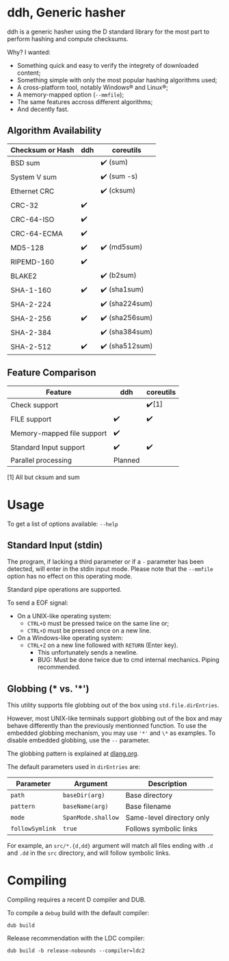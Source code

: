 # ddh, Generic hasher

ddh is a generic hasher using the D standard library for the most part to
perform hashing and compute checksums.

Why? I wanted:
- Something quick and easy to verify the integrety of downloaded content;
- Something simple with only the most popular hashing algorithms used;
- A cross-platform tool, notably Windows®️ and Linux®️;
- A memory-mapped option (`--mmfile`);
- The same features accross different algorithms;
- And decently fast.

## Algorithm Availability

| Checksum or Hash | ddh | coreutils |
|---|---|---|
| BSD sum | | ✔️ (sum) |
| System V sum | | ✔️ (sum -s) |
| Ethernet CRC | | ✔️ (cksum) |
| CRC-32 | ✔️ | |
| CRC-64-ISO | ✔️ | |
| CRC-64-ECMA | ✔️ | |
| MD5-128 | ✔️ | ✔️ (md5sum) |
| RIPEMD-160 | ✔️ | |
| BLAKE2 | | ✔️ (b2sum) |
| SHA-1-160 | ✔️ | ✔️ (sha1sum) |
| SHA-2-224 | | ✔️ (sha224sum) |
| SHA-2-256 | ✔️ | ✔️ (sha256sum) |
| SHA-2-384 | | ✔️ (sha384sum) |
| SHA-2-512 | ✔️ | ✔️ (sha512sum) |

## Feature Comparison

| Feature | ddh | coreutils |
|---|---|---|
| Check support | | ✔️[1] |
| FILE support | ✔️ | ✔️ |
| Memory-mapped file support | ✔️ | |
| Standard Input support | ✔️ | ✔️ |
| Parallel processing | Planned | |

[1] All but cksum and sum

# Usage

To get a list of options available: `--help`

## Standard Input (stdin)

The program, if lacking a third parameter or if a `-` parameter has been
detected, will enter in the stdin input mode. Please note that the `--mmfile`
option has no effect on this operating mode.

Standard pipe operations are supported.

To send a EOF signal:
- On a UNIX-like operating system:
  - `CTRL+D` must be pressed twice on the same line or;
  - `CTRL+D` must be pressed once on a new line.
- On a Windows-like operating system:
  - `CTRL+Z` on a new line followed with `RETURN` (Enter key).
    - This unfortunately sends a newline.
    - BUG: Must be done twice due to cmd internal mechanics. Piping recommended.

## Globbing (* vs. '*')

This utility supports file globbing out of the box using `std.file.dirEntries`.

However, most UNIX-like terminals support globbing out of the box and may
behave differently than the previously mentionned function. To use the embedded
globbing mechanism, you may use `'*'` and `\*` as examples. To disable embedded
globbing, use the `--` parameter.

The globbing pattern is explained at
[dlang.org](https://dlang.org/phobos/std_path.html#.globMatch).

The default parameters used in `dirEntries` are:

| Parameter | Argument | Description |
|---|---|---|
| `path` | `baseDir(arg)` | Base directory
| `pattern` | `baseName(arg)` | Base filename |
| `mode` | `SpanMode.shallow` | Same-level directory only |
| `followSymlink` | `true` | Follows symbolic links |

For example, an `src/*.{d,dd}` argument will match all files ending with `.d`
and `.dd` in the `src` directory, and will follow symbolic links.

# Compiling

Compiling requires a recent D compiler and DUB.

To compile a `debug` build with the default compiler:
```
dub build
```

Release recommendation with the LDC compiler:
```
dub build -b release-nobounds --compiler=ldc2
```